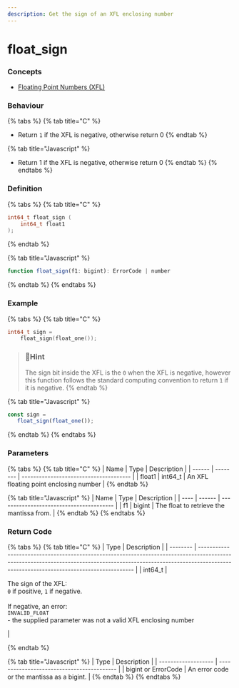 ```yaml
---
description: Get the sign of an XFL enclosing number
---
```


# float\_sign

### Concepts

* [Floating Point Numbers (XFL)](../../../concepts/floating-point-numbers-xfl.md)

### Behaviour

{% tabs %}
{% tab title="C" %}
* Return `1` if the XFL is negative, otherwise return 0
{% endtab %}

{% tab title="Javascript" %}
* Return 1 if the XFL is negative, otherwise return 0
{% endtab %}
{% endtabs %}

### Definition

{% tabs %}
{% tab title="C" %}
```c
int64_t float_sign (
    int64_t float1
);
```
{% endtab %}

{% tab title="Javascript" %}
```javascript
function float_sign(f1: bigint): ErrorCode | number
```
{% endtab %}
{% endtabs %}



### Example

{% tabs %}
{% tab title="C" %}
```c
int64_t sign =
    float_sign(float_one());
```

> ### 📘Hint
>
> The sign bit inside the XFL is the `0` when the XFL is negative, however this function follows the standard computing convention to return `1` if it is negative.
{% endtab %}

{% tab title="Javascript" %}
```javascript
const sign =
   float_sign(float_one());
```
{% endtab %}
{% endtabs %}



### Parameters

{% tabs %}
{% tab title="C" %}
| Name   | Type     | Description                            |
| ------ | -------- | -------------------------------------- |
| float1 | int64\_t | An XFL floating point enclosing number |
{% endtab %}

{% tab title="Javascript" %}
| Name | Type   | Description                              |
| ---- | ------ | ---------------------------------------- |
| f1   | bigint | The float to retrieve the mantissa from. |
{% endtab %}
{% endtabs %}



### Return Code

{% tabs %}
{% tab title="C" %}
| Type     | Description                                                                                                                                                                                                         |
| -------- | ------------------------------------------------------------------------------------------------------------------------------------------------------------------------------------------------------------------- |
| int64\_t | <p>The sign of the XFL:<br><code>0</code> if positive, <code>1</code> if negative.<br><br>If negative, an error:<br><code>INVALID_FLOAT</code><br>- the supplied parameter was not a valid XFL enclosing number</p> |


{% endtab %}

{% tab title="Javascript" %}
| Type                | Description                                |
| ------------------- | ------------------------------------------ |
| bigint or ErrorCode | An error code or the mantissa as a bigint. |
{% endtab %}
{% endtabs %}

